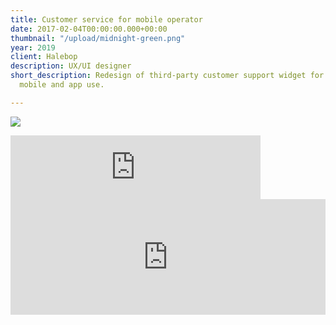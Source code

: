 ```yaml
---
title: Customer service for mobile operator
date: 2017-02-04T00:00:00.000+00:00
thumbnail: "/upload/midnight-green.png"
year: 2019
client: Halebop
description: UX/UI designer
short_description: Redesign of third-party customer support widget for both desktop,
  mobile and app use.

---
```

![](/upload/2.png)

<iframe src="https://anchor.fm/davay-sestra/embed/episodes/2020-ehs6ng/a-a2t7gsb" height="102px" width="400px" frameborder="0" scrolling="no"></iframe>

<iframe sandbox="allow-same-origin allow-scripts allow-top-navigation allow-popups allow-forms" scrolling=no width="100%" height="185" frameborder="0" src="https://embed.radiopublic.com/e?if=-Wkyr0M&ge=s1!49b7cdc67f70ff085cf61731e90f03015f6ef583"></iframe>